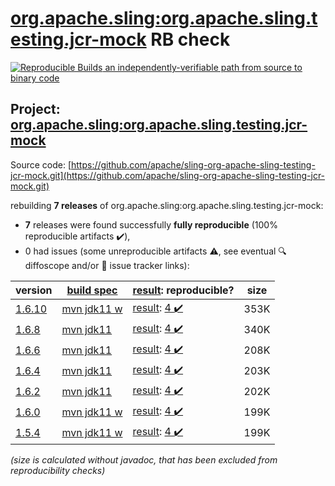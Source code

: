 [org.apache.sling:org.apache.sling.testing.jcr-mock](https://central.sonatype.com/artifact/org.apache.sling/org.apache.sling.testing.jcr-mock/versions) RB check
=======

[![Reproducible Builds](https://reproducible-builds.org/images/logos/rb.svg) an independently-verifiable path from source to binary code](https://reproducible-builds.org/)

## Project: [org.apache.sling:org.apache.sling.testing.jcr-mock](https://central.sonatype.com/artifact/org.apache.sling/org.apache.sling.testing.jcr-mock/versions)

Source code: [https://github.com/apache/sling-org-apache-sling-testing-jcr-mock.git](https://github.com/apache/sling-org-apache-sling-testing-jcr-mock.git)

rebuilding **7 releases** of org.apache.sling:org.apache.sling.testing.jcr-mock:
- **7** releases were found successfully **fully reproducible** (100% reproducible artifacts :heavy_check_mark:),
- 0 had issues (some unreproducible artifacts :warning:, see eventual :mag: diffoscope and/or :memo: issue tracker links):

| version | [build spec](/BUILDSPEC.md) | [result](https://reproducible-builds.org/docs/jvm/): reproducible? | size |
| -- | --------- | ------ | -- |
| [1.6.10](https://central.sonatype.com/artifact/org.apache.sling/org.apache.sling.testing.jcr-mock/1.6.10/pom) | [mvn jdk11 w](org.apache.sling.testing.jcr-mock-1.6.10.buildspec) | [result](org.apache.sling.testing.jcr-mock-1.6.10.buildinfo): [4 :heavy_check_mark: ](org.apache.sling.testing.jcr-mock-1.6.10.buildcompare) | 353K |
| [1.6.8](https://central.sonatype.com/artifact/org.apache.sling/org.apache.sling.testing.jcr-mock/1.6.8/pom) | [mvn jdk11](org.apache.sling.testing.jcr-mock-1.6.8.buildspec) | [result](org.apache.sling.testing.jcr-mock-1.6.8.buildinfo): [4 :heavy_check_mark: ](org.apache.sling.testing.jcr-mock-1.6.8.buildcompare) | 340K |
| [1.6.6](https://central.sonatype.com/artifact/org.apache.sling/org.apache.sling.testing.jcr-mock/1.6.6/pom) | [mvn jdk11](org.apache.sling.testing.jcr-mock-1.6.6.buildspec) | [result](org.apache.sling.testing.jcr-mock-1.6.6.buildinfo): [4 :heavy_check_mark: ](org.apache.sling.testing.jcr-mock-1.6.6.buildcompare) | 208K |
| [1.6.4](https://central.sonatype.com/artifact/org.apache.sling/org.apache.sling.testing.jcr-mock/1.6.4/pom) | [mvn jdk11](org.apache.sling.testing.jcr-mock-1.6.4.buildspec) | [result](org.apache.sling.testing.jcr-mock-1.6.4.buildinfo): [4 :heavy_check_mark: ](org.apache.sling.testing.jcr-mock-1.6.4.buildcompare) | 203K |
| [1.6.2](https://central.sonatype.com/artifact/org.apache.sling/org.apache.sling.testing.jcr-mock/1.6.2/pom) | [mvn jdk11](org.apache.sling.testing.jcr-mock-1.6.2.buildspec) | [result](org.apache.sling.testing.jcr-mock-1.6.2.buildinfo): [4 :heavy_check_mark: ](org.apache.sling.testing.jcr-mock-1.6.2.buildcompare) | 202K |
| [1.6.0](https://central.sonatype.com/artifact/org.apache.sling/org.apache.sling.testing.jcr-mock/1.6.0/pom) | [mvn jdk11 w](org.apache.sling.testing.jcr-mock-1.6.0.buildspec) | [result](org.apache.sling.testing.jcr-mock-1.6.0.buildinfo): [4 :heavy_check_mark: ](org.apache.sling.testing.jcr-mock-1.6.0.buildcompare) | 199K |
| [1.5.4](https://central.sonatype.com/artifact/org.apache.sling/org.apache.sling.testing.jcr-mock/1.5.4/pom) | [mvn jdk11 w](org.apache.sling.testing.jcr-mock-1.5.4.buildspec) | [result](org.apache.sling.testing.jcr-mock-1.5.4.buildinfo): [4 :heavy_check_mark: ](org.apache.sling.testing.jcr-mock-1.5.4.buildcompare) | 199K |

<i>(size is calculated without javadoc, that has been excluded from reproducibility checks)</i>
